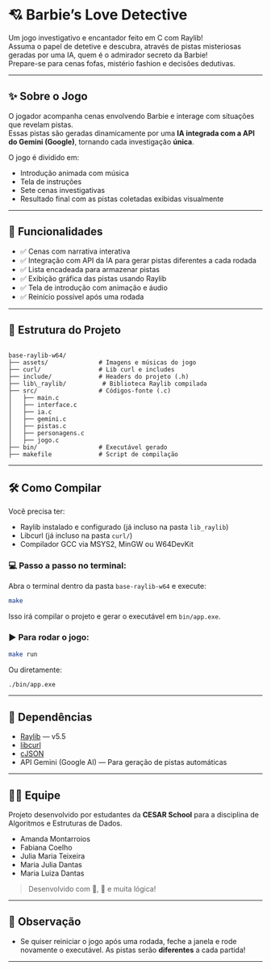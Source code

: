 # 💘 Barbie’s Love Detective
Um jogo investigativo e encantador feito em C com Raylib!  
Assuma o papel de detetive e descubra, através de pistas misteriosas geradas por uma IA, quem é o admirador secreto da Barbie!  
Prepare-se para cenas fofas, mistério fashion e decisões dedutivas.

---

## ✨ Sobre o Jogo

O jogador acompanha cenas envolvendo Barbie e interage com situações que revelam pistas.  
Essas pistas são geradas dinamicamente por uma **IA integrada com a API do Gemini (Google)**, tornando cada investigação **única**.

O jogo é dividido em:
- Introdução animada com música
- Tela de instruções
- Sete cenas investigativas
- Resultado final com as pistas coletadas exibidas visualmente

---

## 🧠 Funcionalidades

- ✅ Cenas com narrativa interativa
- ✅ Integração com API da IA para gerar pistas diferentes a cada rodada
- ✅ Lista encadeada para armazenar pistas
- ✅ Exibição gráfica das pistas usando Raylib
- ✅ Tela de introdução com animação e áudio
- ✅ Reinício possível após uma rodada

---

## 📁 Estrutura do Projeto

```

base-raylib-w64/
├── assets/              # Imagens e músicas do jogo
├── curl/                # Lib curl e includes
├── include/             # Headers do projeto (.h)
├── lib\_raylib/          # Biblioteca Raylib compilada
├── src/                 # Códigos-fonte (.c)
│   ├── main.c
│   ├── interface.c
│   ├── ia.c
│   ├── gemini.c
│   ├── pistas.c
│   ├── personagens.c
│   ├── jogo.c
├── bin/                 # Executável gerado
├── makefile             # Script de compilação

````

---

## 🛠️ Como Compilar

Você precisa ter:
- Raylib instalado e configurado (já incluso na pasta `lib_raylib`)
- Libcurl (já incluso na pasta `curl/`)
- Compilador GCC via MSYS2, MinGW ou W64DevKit

### 💻 Passo a passo no terminal:

Abra o terminal dentro da pasta `base-raylib-w64` e execute:

```bash
make
````

Isso irá compilar o projeto e gerar o executável em `bin/app.exe`.

### ▶️ Para rodar o jogo:

```bash
make run
```

Ou diretamente:

```bash
./bin/app.exe
```

---

## 📌 Dependências

* [Raylib](https://www.raylib.com/) — v5.5
* [libcurl](https://curl.se/libcurl/)
* [cJSON](https://github.com/DaveGamble/cJSON)
* API Gemini (Google AI) — Para geração de pistas automáticas

---

## 👩‍💻 Equipe

Projeto desenvolvido por estudantes da **CESAR School** para a disciplina de Algoritmos e Estruturas de Dados.

- Amanda Montarroios  
- Fabiana Coelho  
- Julia Maria Teixeira  
- Maria Julia Dantas  
- Maria Luiza Dantas  

> Desenvolvido com 💅, 🌸 e muita lógica!

---

## 🧪 Observação

* Se quiser reiniciar o jogo após uma rodada, feche a janela e rode novamente o executável. As pistas serão **diferentes** a cada partida!

---

